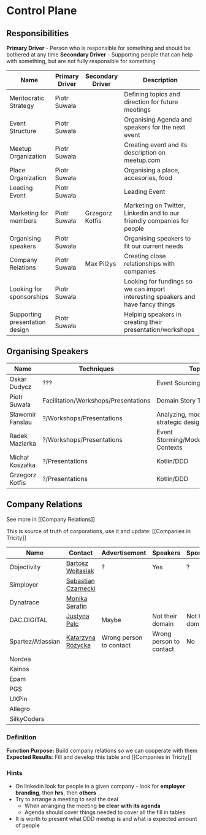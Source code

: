 # Control Plane

## Responsibilities

**Primary Driver** - Person who is responsible for something and should be bothered at any time 
**Secondary Driver** - Supporting people that can help with something, but are not fully responsible for something

| Name                           | Primary Driver | Secondary Driver | Description                                                                      |
| ------------------------       | -------------- | ---------------- | -------------------------------------------------------------------------------- |
| Meritocratic Strategy          | Piotr Suwała   |                  | Defining topics and direction for future meetings                                |
| Event Structure                | Piotr Suwała   |                  | Organising Agenda and speakers for the next event                                |
| Meetup Organization            | Piotr Suwała   |                  | Creating event and its description on meetup.com                                 |
| Place Organization             | Piotr Suwała   |                  | Organising a place, accesories, food                                             |
| Leading Event                  | Piotr Suwała   |                  | Leading Event                                                                    |
| Marketing for members          | Piotr Suwała   | Grzegorz Kotfis  | Marketing on Twitter, Linkedin and to our friendly companies for people          |
| Organising speakers            | Piotr Suwała   |                  | Organising speakers to fit our current needs                                     |
| Company Relations              | Piotr Suwała   | Max Pilżys       | Creating close relationships with companies                                      |
| Looking for sponsorships       | Piotr Suwała   |                  | Looking for fundings so we can import interesting speakers and have fancy things |
| Supporting presentation design | Piotr Suwała   |                  | Helping speakers in creating their presentation/workshops                        |


## Organising Speakers

| Name             | Techniques                           | Topics                                    | City     | Payment           |
| -------------    | ----------                           | ---------------                           | ----     | ----------------  |
| Oskar Dudycz     | ???                                  | Event Sourcing                            | Wrocław? | Expense Coverage? |
| Piotr Suwała     | Facilitation/Workshops/Presentations | Domain Story Telling                      | Tricity  | None              |
| Sławomir Fanslau | ?/Workshops/Presentations            | Analyzing, modelling, strategic design    | Tricity  | None?             |
| Radek Maziarka   | ?/Workshops/Presentations            | Event Storming/Modelling/Bounded Contexts | Wrocław? | Expense Coverage  |
| Michał Koszałka  | ?/Presentations                      | Kotlin/DDD                                | Tricity  | None              |
| Grzegorz Kotfis  | ?/Presentations                      | Kotlin/DDD                                | Tricity  | None              |


## Company Relations

See more in [[Company Relations]]

This is source of truth of corporations, use it and update: [[Companies in Tricity]]

| Name                   | Contact                                                                                     | Advertisement           | Speakers                | Sponsorships     | Place  |
| ---------------------- | ------------------------------------------------------------------------------------------- | -------------           | --------                | ------------     | ------ |
| Objectivity            | [Bartosz Wojtasiak](https://www.linkedin.com/in/bartosz-wojtasiak-61ab72115/)               | ?                       | Yes                     | ?                | Maybe  |
| Simployer              | [Sebastian Czarnecki](https://www.linkedin.com/in/sebastian-czarnecki-b7b4b782/)            |                         |                         |                  |        |
| Dynatrace              | [Monika Serafin](https://www.linkedin.com/in/monikaserafin/)                                |                         |                         |                  | Yes    |
| DAC.DIGITAL            | [Justyna Pelc](https://www.linkedin.com/in/justynapelc/)                                    | Maybe                   | Not their domain        | Not their domain | Yes    |
| Spartez/Atlassian      | [Katarzyna Różycka](https://www.linkedin.com/in/katarzyna-r%C3%B3%C5%BCycka-57060b12a/)     | Wrong person to contact | Wrong person to contact | No               | No     |
| Nordea                 |                                                                                             |                         |                         |                  |        |
| Kainos                 |                                                                                             |                         |                         |                  |        |
| Epam                   |                                                                                             |                         |                         |                  |        |
| PGS                    |                                                                                             |                         |                         |                  |        |
| UXPin                  |                                                                                             |                         |                         |                  |        |
| Allegro                |                                                                                             |                         |                         |                  |        |
| SilkyCoders            |                                                                                             |                         |                         |                  |        |

### Definition

**Function Purpose:** Build company relations so we can cooperate with them
**Expected Results**: Fill and develop this table and [[Companies in Tricity]]

### Hints
- On linkedin look for people in a given company - look for **employer branding**, then **hrs**, then **others**
- Try to arrange a meeting to seal the deal
	- When arranging the meeting **be clear with its agenda**
	- Agenda should cover things needed to cover all the fill in tables
- It is worth to present what DDD meetup is and what is expected amount of people
